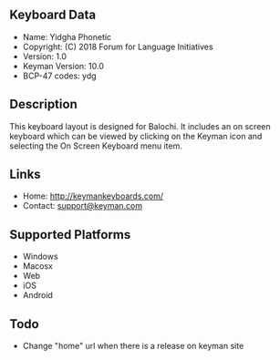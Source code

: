 Keyboard Data
-------------

* Name:           Yidgha Phonetic
* Copyright:      (C) 2018 Forum for Language Initiatives
* Version:        1.0
* Keyman Version: 10.0
* BCP-47 codes:   ydg

Description
-----------

This keyboard layout is designed for Balochi. It includes 
an on screen keyboard which can be viewed by clicking on the Keyman icon 
and selecting the On Screen Keyboard menu item.   

Links
-----

 * Home:     <http://keymankeyboards.com/>
 * Contact:  <support@keyman.com>
 
Supported Platforms
-------------------

 * Windows
 * Macosx
 * Web
 * iOS
 * Android

Todo
----

* Change "home" url when there is a release on keyman site
